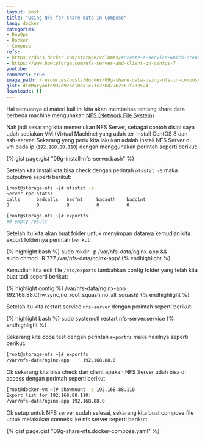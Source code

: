 ```yaml
---
layout: post
title: "Using NFS for share data in Compose"
lang: docker
categories:
- DevOps
- Docker
- Compose
refs: 
- https://docs.docker.com/storage/volumes/#create-a-service-which-creates-an-nfs-volume
- https://www.howtoforge.com/nfs-server-and-client-on-centos-7
youtube: 
comments: true
image_path: /resources/posts/docker/09g-share-data-using-nfs-in-compose
gist: dimMaryanto93/d92bd18da1c73c230d7762361f738524
downloads: []
---
```


Hai semuanya di materi kali ini kita akan membahas tentang share data berbeda machine mengunakan [NFS (Network File System)](https://en.wikipedia.org/wiki/Network_File_System)

Nah jadi sekarang kita memerlukan NFS Server, sebagai contoh disini saya udah sediakan VM (Virtual Machine) yang udah ter-install CentOS 8 dan ssh-server. Sekarang yang perlu kita lakukan adalah install NFS Server di vm pada ip (`192.168.88.110`) dengan menggunakan perintah seperti berikut: 

{% gist page.gist "09g-install-nfs-server.bash" %}

Setelah kita install kita bisa check dengan perintah `nfsstat -S` maka outputnya seperti berikut:

```bash
[root@storage-nfs ~]# nfsstat -s
Server rpc stats:
calls      badcalls   badfmt     badauth    badclnt
0          0          0          0          0

[root@storage-nfs ~]# exportfs
## empty result
```

Setelah itu kita akan buat folder untuk menyimpan datanya kemudian kita export foldernya perintah berikut:

{% highlight bash %}
sudo mkdir -p /var/nfs-data/nginx-app && \
sudo chmod -R 777 /var/nfs-data/nginx-app/
{% endhighlight %}

Kemudian kita edit file `/etc/exports` tambahkan config folder yang telah kita buat tadi seperti berikut:

{% highlight config %}
/var/nfs-data/nginx-app 192.168.88.0(rw,sync,no_root_squash,no_all_squash)
{% endhighlight %}

Setelah itu kita restart service `nfs-server` dengan perintah seperti berikut:

{% highlight bash %}
sudo systemctl restart nfs-server.service
{% endhighlight %}

Sekarang kita coba test dengan perintah `exportfs` maka hasilnya seperti berikut:

```bash
[root@storage-nfs ~]# exportfs
/var/nfs-data/nginx-app     192.168.88.0
```

Ok sekarang kita bisa check dari client apakah NFS Server udah bisa di access dengan perintah seperti berikut

```bash
[root@docker-vm ~]# showmount -e 192.168.88.110
Export list for 192.168.88.110:
/var/nfs-data/nginx-app 192.168.88.0
```

Ok setup untuk NFS server sudah selesai, sekarang kita buat compose file untuk melakukan conneksi ke nfs server seperti berikut:

{% gist page.gist "09g-share-nfs.docker-compose.yaml" %}